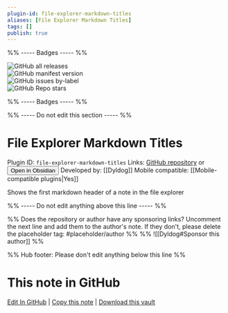 ```yaml
---
plugin-id: file-explorer-markdown-titles
aliases: [File Explorer Markdown Titles]
tags: []
publish: true
---
```


%% ----- Badges ----- %%

![GitHub all releases](https://img.shields.io/github/downloads/Dyldog/file-explorer-markdown-titles/total?color=573E7A&logo=github&style=for-the-badge)  
![GitHub manifest version](https://img.shields.io/github/manifest-json/v/Dyldog/file-explorer-markdown-titles?color=573E7A&logo=github&style=for-the-badge)  
![GitHub issues by-label](https://img.shields.io/github/issues/Dyldog/file-explorer-markdown-titles/help%20wanted?color=573E7A&logo=github&style=for-the-badge)  
![GitHub Repo stars](https://img.shields.io/github/stars/Dyldog/file-explorer-markdown-titles?color=573E7A&logo=github&style=for-the-badge)

%% ----- Badges ----- %%

%% ----- Do not edit this section ----- %%

# File Explorer Markdown Titles

Plugin ID: `file-explorer-markdown-titles`
Links: [GitHub repository](https://github.com/Dyldog/file-explorer-markdown-titles) or [<button id=HH>Open in Obsidian</button>](obsidian://show-plugin?id=file-explorer-markdown-titles)
Developed by: [[Dyldog]]
Mobile compatible: [[Mobile-compatible plugins|Yes]]

Shows the first markdown header of a note in the file explorer

%% ----- Do not edit anything above this line ----- %%

%% Does the repository or author have any sponsoring links? Uncomment the next line and add them to the author's note. If they don't, please delete the placeholder tag: #placeholder/author %%
%% ![[Dyldog#Sponsor this author]] %%

%% Hub footer: Please don't edit anything below this line %%

# This note in GitHub

<span class="git-footer">[Edit In GitHub](https://github.dev/obsidian-community/obsidian-hub/blob/main/02%20-%20Community%20Expansions/02.05%20All%20Community%20Expansions/Plugins/file-explorer-markdown-titles.md "git-hub-edit-note") | [Copy this note](https://raw.githubusercontent.com/obsidian-community/obsidian-hub/main/02%20-%20Community%20Expansions/02.05%20All%20Community%20Expansions/Plugins/file-explorer-markdown-titles.md "git-hub-copy-note") | [Download this vault](https://github.com/obsidian-community/obsidian-hub/archive/refs/heads/main.zip "git-hub-download-vault") </span>
